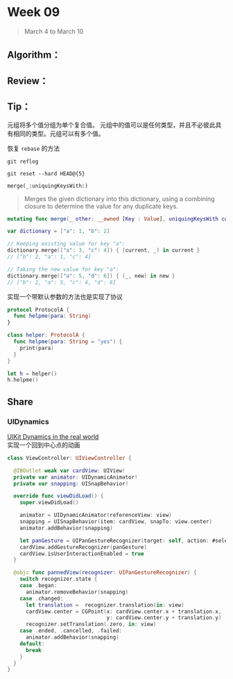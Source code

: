 # Week 09

> March 4 to March 10

## Algorithm：

## Review：

## Tip：
元组将多个值分组为单个复合值。 元组中的值可以是任何类型，并且不必彼此具有相同的类型。元组可以有多个值。

恢复 `rebase` 的方法
```
git reflog

git reset --hard HEAD@{5}
```

`merge(_:uniquingKeysWith:)`
> Merges the given dictionary into this dictionary, using a combining closure to determine the value for any duplicate keys.

```swift
mutating func merge(_ other: __owned [Key : Value], uniquingKeysWith combine: (Value, Value) throws -> Value) rethrows
```

```swift
var dictionary = ["a": 1, "b": 2]

// Keeping existing value for key "a":
dictionary.merge(["a": 3, "c": 4]) { (current, _) in current }
// ["b": 2, "a": 1, "c": 4]

// Taking the new value for key "a":
dictionary.merge(["a": 5, "d": 6]) { (_, new) in new }
// ["b": 2, "a": 5, "c": 4, "d": 6]
```

实现一个带默认参数的方法也是实现了协议  
```swift
protocol ProtocolA {
  func helpme(para: String)
}

class helper: ProtocolA {
  func helpme(para: String = "yes") {
    print(para)
  }
}

let h = helper()
h.helpme()
```

## Share
### UIDynamics
[UIKit Dynamics in the real world](https://medium.com/@raulriera/uikit-dynamics-in-the-real-world-ef0dfd924260)  
实现一个回到中心点的动画
```swift
class ViewController: UIViewController {

  @IBOutlet weak var cardView: UIView!
  private var animator: UIDynamicAnimator!
  private var snapping: UISnapBehavior!

  override func viewDidLoad() {
    super.viewDidLoad()

    animator = UIDynamicAnimator(referenceView: view)
    snapping = UISnapBehavior(item: cardView, snapTo: view.center)
    animator.addBehavior(snapping)

    let panGesture = UIPanGestureRecognizer(target: self, action: #selector(pannedView))
    cardView.addGestureRecognizer(panGesture)
    cardView.isUserInteractionEnabled = true
  }

  @objc func pannedView(recognizer: UIPanGestureRecognizer) {
    switch recognizer.state {
    case .began:
      animator.removeBehavior(snapping)
    case .changed:
      let translation =  recognizer.translation(in: view)
      cardView.center = CGPoint(x: cardView.center.x + translation.x,
                                y: cardView.center.y + translation.y)
      recognizer.setTranslation(.zero, in: view)
    case .ended, .cancelled, .failed:
      animator.addBehavior(snapping)
    default:
      break
    }
  }
}
```